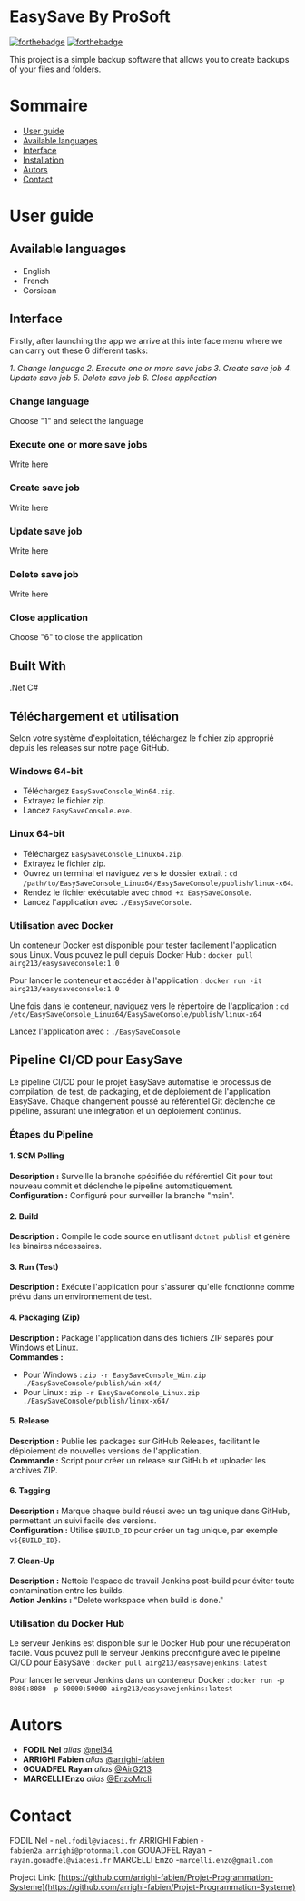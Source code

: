 # EasySave By ProSoft

[![forthebadge](http://forthebadge.com/images/badges/built-with-love.svg)](http://forthebadge.com)  [![forthebadge](http://forthebadge.com/images/badges/powered-by-electricity.svg)](http://forthebadge.com)

This project is a simple backup software that allows you to create backups of your files and folders.

# Sommaire

 - [User guide](##User-Guide)
 - [Available languages](#Available-languages)
 - [Interface](#Interface)
 - [Installation](#Installation)
 - [Autors](#Autors)
 - [Contact](#Contact)


# User guide

## Available languages

- English
- French
- Corsican

## Interface 

Firstly, after launching the app we arrive at this interface menu where we can carry out these 6 different tasks:

_1. Change language_
_2. Execute one or more save jobs_
_3. Create save job_
_4. Update save job_
_5. Delete save job_
_6. Close application_

### Change language 
Choose "1" and select the language

### Execute one or more save jobs
Write here

### Create save job
Write here

### Update save job
Write here

### Delete save job
Write here

### Close application
Choose "6" to close the application

## Built With
.Net
C#



## Téléchargement et utilisation

Selon votre système d'exploitation, téléchargez le fichier zip approprié depuis les releases sur notre page GitHub.

### Windows 64-bit

- Téléchargez `EasySaveConsole_Win64.zip`.
- Extrayez le fichier zip.
- Lancez `EasySaveConsole.exe`.

### Linux 64-bit

- Téléchargez `EasySaveConsole_Linux64.zip`.
- Extrayez le fichier zip.
- Ouvrez un terminal et naviguez vers le dossier extrait : `cd /path/to/EasySaveConsole_Linux64/EasySaveConsole/publish/linux-x64`.
- Rendez le fichier exécutable avec `chmod +x EasySaveConsole`.
- Lancez l'application avec `./EasySaveConsole`.

### Utilisation avec Docker

Un conteneur Docker est disponible pour tester facilement l'application sous Linux. Vous pouvez le pull depuis Docker Hub :
`docker pull airg213/easysaveconsole:1.0`

Pour lancer le conteneur et accéder à l'application :
`docker run -it airg213/easysaveconsole:1.0`

Une fois dans le conteneur, naviguez vers le répertoire de l'application :
`cd /etc/EasySaveConsole_Linux64/EasySaveConsole/publish/linux-x64`

Lancez l'application avec :
`./EasySaveConsole`


## Pipeline CI/CD pour EasySave

Le pipeline CI/CD pour le projet EasySave automatise le processus de compilation, de test, de packaging, et de déploiement de l'application EasySave. Chaque changement poussé au référentiel Git déclenche ce pipeline, assurant une intégration et un déploiement continus.

### Étapes du Pipeline

#### 1. SCM Polling
**Description :** Surveille la branche spécifiée du référentiel Git pour tout nouveau commit et déclenche le pipeline automatiquement.  
**Configuration :** Configuré pour surveiller la branche "main".

#### 2. Build
**Description :** Compile le code source en utilisant `dotnet publish` et génère les binaires nécessaires.  

#### 3. Run (Test)
**Description :** Exécute l'application pour s'assurer qu'elle fonctionne comme prévu dans un environnement de test.  

#### 4. Packaging (Zip)
**Description :** Package l'application dans des fichiers ZIP séparés pour Windows et Linux.  
**Commandes :**
- Pour Windows : `zip -r EasySaveConsole_Win.zip ./EasySaveConsole/publish/win-x64/`
- Pour Linux : `zip -r EasySaveConsole_Linux.zip ./EasySaveConsole/publish/linux-x64/`

#### 5. Release
**Description :** Publie les packages sur GitHub Releases, facilitant le déploiement de nouvelles versions de l'application.  
**Commande :** Script pour créer un release sur GitHub et uploader les archives ZIP.

#### 6. Tagging
**Description :** Marque chaque build réussi avec un tag unique dans GitHub, permettant un suivi facile des versions.  
**Configuration :** Utilise `$BUILD_ID` pour créer un tag unique, par exemple `v${BUILD_ID}`.

#### 7. Clean-Up
**Description :** Nettoie l'espace de travail Jenkins post-build pour éviter toute contamination entre les builds.  
**Action Jenkins :** "Delete workspace when build is done."

### Utilisation du Docker Hub

Le serveur Jenkins est disponible sur le Docker Hub pour une récupération facile. Vous pouvez pull le serveur Jenkins préconfiguré avec le pipeline CI/CD pour EasySave :
`docker pull airg213/easysavejenkins:latest`

Pour lancer le serveur Jenkins dans un conteneur Docker :
`docker run -p 8080:8080 -p 50000:50000 airg213/easysavejenkins:latest`

# Autors 

* **FODIL Nel** _alias_ [@nel34](https://github.com/nel34)
* **ARRIGHI Fabien** _alias_ [@arrighi-fabien](https://github.com/arrighi-fabien)
* **GOUADFEL Rayan** _alias_ [@AirG213](https://github.com/AirG213)
* **MARCELLI Enzo** _alias_ [@EnzoMrcli](https://github.com/EnzoMrcli)

# Contact

FODIL Nel - `nel.fodil@viacesi.fr`
ARRIGHI Fabien - `fabien2a.arrighi@protonmail.com` 
GOUADFEL Rayan -`rayan.gouadfel@viacesi.fr` 
MARCELLI Enzo -`marcelli.enzo@gmail.com` 

Project Link: [https://github.com/arrighi-fabien/Projet-Programmation-Systeme](https://github.com/arrighi-fabien/Projet-Programmation-Systeme)
